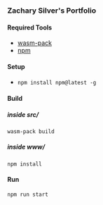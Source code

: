 ### Zachary Silver's Portfolio

#### Required Tools
* [wasm-pack](https://rustwasm.github.io/wasm-pack/installer/)
* [npm](https://docs.npmjs.com/getting-started)

#### Setup
* ```npm install npm@latest -g```

#### Build
##### inside src/
```wasm-pack build```

##### inside www/
```npm install```

#### Run
```npm run start```
